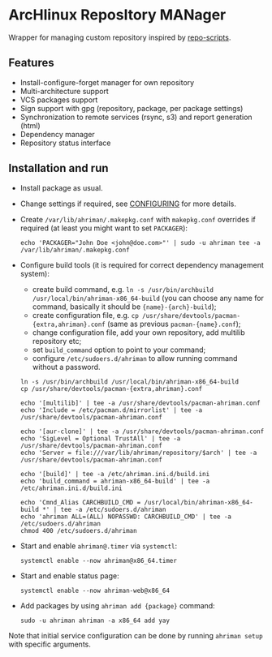 # ArcHlinux ReposItory MANager

Wrapper for managing custom repository inspired by [repo-scripts](https://github.com/arcan1s/repo-scripts).

## Features

* Install-configure-forget manager for own repository
* Multi-architecture support
* VCS packages support
* Sign support with gpg (repository, package, per package settings)
* Synchronization to remote services (rsync, s3) and report generation (html)
* Dependency manager
* Repository status interface

## Installation and run

* Install package as usual.
* Change settings if required, see [CONFIGURING](CONFIGURING.md) for more details.
* Create `/var/lib/ahriman/.makepkg.conf` with `makepkg.conf` overrides if required (at least you might want to set `PACKAGER`):

    ```shell
    echo 'PACKAGER="John Doe <john@doe.com>"' | sudo -u ahriman tee -a /var/lib/ahriman/.makepkg.conf
    ```

* Configure build tools (it is required for correct dependency management system):

    * create build command, e.g. `ln -s /usr/bin/archbuild /usr/local/bin/ahriman-x86_64-build` (you can choose any name for command, basically it should be `{name}-{arch}-build`);
    * create configuration file, e.g. `cp /usr/share/devtools/pacman-{extra,ahriman}.conf` (same as previous `pacman-{name}.conf`);
    * change configuration file, add your own repository, add multilib repository etc;
    * set `build_command` option to point to your command;
    * configure `/etc/sudoers.d/ahriman` to allow running command without a password.

    ```shell
    ln -s /usr/bin/archbuild /usr/local/bin/ahriman-x86_64-build
    cp /usr/share/devtools/pacman-{extra,ahriman}.conf

    echo '[multilib]' | tee -a /usr/share/devtools/pacman-ahriman.conf
    echo 'Include = /etc/pacman.d/mirrorlist' | tee -a /usr/share/devtools/pacman-ahriman.conf

    echo '[aur-clone]' | tee -a /usr/share/devtools/pacman-ahriman.conf
    echo 'SigLevel = Optional TrustAll' | tee -a /usr/share/devtools/pacman-ahriman.conf
    echo 'Server = file:///var/lib/ahriman/repository/$arch' | tee -a /usr/share/devtools/pacman-ahriman.conf

    echo '[build]' | tee -a /etc/ahriman.ini.d/build.ini
    echo 'build_command = ahriman-x86_64-build' | tee -a /etc/ahriman.ini.d/build.ini

    echo 'Cmnd_Alias CARCHBUILD_CMD = /usr/local/bin/ahriman-x86_64-build *' | tee -a /etc/sudoers.d/ahriman
    echo 'ahriman ALL=(ALL) NOPASSWD: CARCHBUILD_CMD' | tee -a /etc/sudoers.d/ahriman
    chmod 400 /etc/sudoers.d/ahriman
    ```

* Start and enable `ahriman@.timer` via `systemctl`:

    ```shell
    systemctl enable --now ahriman@x86_64.timer
    ```

* Start and enable status page:

    ```shell
    systemctl enable --now ahriman-web@x86_64
    ```

* Add packages by using `ahriman add {package}` command:

    ```shell
    sudo -u ahriman ahriman -a x86_64 add yay
    ```

Note that initial service configuration can be done by running `ahriman setup` with specific arguments.
